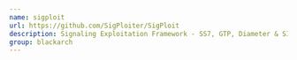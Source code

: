 ```yaml
---
name: sigploit
url: https://github.com/SigPloiter/SigPloit
description: Signaling Exploitation Framework - SS7, GTP, Diameter & SIP. URL : https://github.com/SigPloiter/SigPloit Groups : blackarch blackarch-exploitation blackarch-mobile
group: blackarch
---
```

